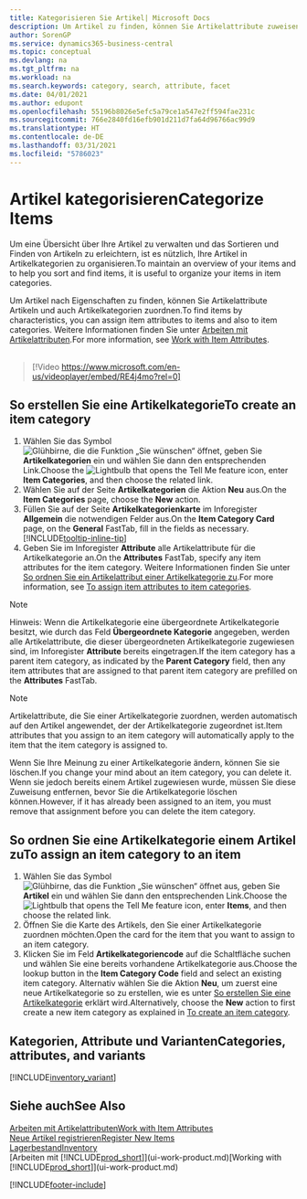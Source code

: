 ```yaml
---
title: Kategorisieren Sie Artikel| Microsoft Docs
description: Um Artikel zu finden, können Sie Artikelattribute zuweisen und Artikel nach den definierten Kategorien organisieren.
author: SorenGP
ms.service: dynamics365-business-central
ms.topic: conceptual
ms.devlang: na
ms.tgt_pltfrm: na
ms.workload: na
ms.search.keywords: category, search, attribute, facet
ms.date: 04/01/2021
ms.author: edupont
ms.openlocfilehash: 55196b8026e5efc5a79ce1a547e2ff594fae231c
ms.sourcegitcommit: 766e2840fd16efb901d211d7fa64d96766ac99d9
ms.translationtype: HT
ms.contentlocale: de-DE
ms.lasthandoff: 03/31/2021
ms.locfileid: "5786023"
---
```

# <a name="categorize-items"></a><span data-ttu-id="24d76-103">Artikel kategorisieren</span><span class="sxs-lookup"><span data-stu-id="24d76-103">Categorize Items</span></span>

<span data-ttu-id="24d76-104">Um eine Übersicht über Ihre Artikel zu verwalten und das Sortieren und Finden von Artikeln zu erleichtern, ist es nützlich, Ihre Artikel in Artikelkategorien zu organisieren.</span><span class="sxs-lookup"><span data-stu-id="24d76-104">To maintain an overview of your items and to help you sort and find items, it is useful to organize your items in item categories.</span></span>

<span data-ttu-id="24d76-105">Um Artikel nach Eigenschaften zu finden, können Sie Artikelattribute Artikeln und auch Artikelkategorien zuordnen.</span><span class="sxs-lookup"><span data-stu-id="24d76-105">To find items by characteristics, you can assign item attributes to items and also to item categories.</span></span> <span data-ttu-id="24d76-106">Weitere Informationen finden Sie unter [Arbeiten mit Artikelattributen](inventory-how-work-item-attributes.md).</span><span class="sxs-lookup"><span data-stu-id="24d76-106">For more information, see [Work with Item Attributes](inventory-how-work-item-attributes.md).</span></span>
<br><br>  

> [!Video https://www.microsoft.com/en-us/videoplayer/embed/RE4j4mo?rel=0]

## <a name="to-create-an-item-category"></a><span data-ttu-id="24d76-107">So erstellen Sie eine Artikelkategorie</span><span class="sxs-lookup"><span data-stu-id="24d76-107">To create an item category</span></span>
1. <span data-ttu-id="24d76-108">Wählen Sie das Symbol ![Glühbirne, die die Funktion „Sie wünschen“ öffnet](media/ui-search/search_small.png "Was möchten Sie tun?"), geben Sie **Artikelkategorien** ein und wählen Sie dann den entsprechenden Link.</span><span class="sxs-lookup"><span data-stu-id="24d76-108">Choose the ![Lightbulb that opens the Tell Me feature](media/ui-search/search_small.png "Tell me what you want to do") icon, enter **Item Categories**, and then choose the related link.</span></span>
2. <span data-ttu-id="24d76-109">Wählen Sie auf der Seite **Artikelkategorien** die Aktion **Neu** aus.</span><span class="sxs-lookup"><span data-stu-id="24d76-109">On the **Item Categories** page, choose the **New** action.</span></span>
3. <span data-ttu-id="24d76-110">Füllen Sie auf der Seite **Artikelkategorienkarte** im Inforegister **Allgemein** die notwendigen Felder aus.</span><span class="sxs-lookup"><span data-stu-id="24d76-110">On the **Item Category Card** page, on the **General** FastTab, fill in the fields as necessary.</span></span> [!INCLUDE[tooltip-inline-tip](includes/tooltip-inline-tip_md.md)]
4. <span data-ttu-id="24d76-111">Geben Sie im Inforegister **Attribute** alle Artikelattribute für die Artikelkategorie an.</span><span class="sxs-lookup"><span data-stu-id="24d76-111">On the **Attributes** FastTab, specify any item attributes for the item category.</span></span> <span data-ttu-id="24d76-112">Weitere Informationen finden Sie unter [So ordnen Sie ein Artikelattribut einer Artikelkategorie zu](inventory-how-work-item-attributes.md#to-assign-item-attributes-to-item-categories).</span><span class="sxs-lookup"><span data-stu-id="24d76-112">For more information, see [To assign item attributes to item categories](inventory-how-work-item-attributes.md#to-assign-item-attributes-to-item-categories).</span></span>

> [!NOTE]  
> <span data-ttu-id="24d76-113">Hinweis: Wenn die Artikelkategorie eine übergeordnete Artikelkategorie besitzt, wie durch das Feld **Übergeordnete Kategorie** angegeben, werden alle Artikelattribute, die dieser übergeordneten Artikelkategorie zugewiesen sind, im Inforegister **Attribute** bereits eingetragen.</span><span class="sxs-lookup"><span data-stu-id="24d76-113">If the item category has a parent item category, as indicated by the **Parent Category** field, then any item attributes that are assigned to that parent item category are prefilled on the **Attributes** FastTab.</span></span>

> [!NOTE]  
> <span data-ttu-id="24d76-114">Artikelattribute, die Sie einer Artikelkategorie zuordnen, werden automatisch auf den Artikel angewendet, der der Artikelkategorie zugeordnet ist.</span><span class="sxs-lookup"><span data-stu-id="24d76-114">Item attributes that you assign to an item category will automatically apply to the item that the item category is assigned to.</span></span>

<span data-ttu-id="24d76-115">Wenn Sie Ihre Meinung zu einer Artikelkategorie ändern, können Sie sie löschen.</span><span class="sxs-lookup"><span data-stu-id="24d76-115">If you change your mind about an item category, you can delete it.</span></span> <span data-ttu-id="24d76-116">Wenn sie jedoch bereits einem Artikel zugewiesen wurde, müssen Sie diese Zuweisung entfernen, bevor Sie die Artikelkategorie löschen können.</span><span class="sxs-lookup"><span data-stu-id="24d76-116">However, if it has already been assigned to an item, you must remove that assignment before you can delete the item category.</span></span>

## <a name="to-assign-an-item-category-to-an-item"></a><span data-ttu-id="24d76-117">So ordnen Sie eine Artikelkategorie einem Artikel zu</span><span class="sxs-lookup"><span data-stu-id="24d76-117">To assign an item category to an item</span></span>

1. <span data-ttu-id="24d76-118">Wählen Sie das Symbol ![Glühbirne, das die Funktion „Sie wünschen“ öffnet](media/ui-search/search_small.png "Was möchten Sie tun?") aus, geben Sie **Artikel** ein und wählen Sie dann den entsprechenden Link.</span><span class="sxs-lookup"><span data-stu-id="24d76-118">Choose the ![Lightbulb that opens the Tell Me feature](media/ui-search/search_small.png "Tell me what you want to do") icon, enter **Items**, and then choose the related link.</span></span>
2. <span data-ttu-id="24d76-119">Öffnen Sie die Karte des Artikels, den Sie einer Artikelkategorie zuordnen möchten.</span><span class="sxs-lookup"><span data-stu-id="24d76-119">Open the card for the item that you want to assign to an item category.</span></span>
3. <span data-ttu-id="24d76-120">Klicken Sie im Feld **Artikelkategoriencode** auf die Schaltfläche suchen und wählen Sie eine bereits vorhandene Artikelkategorie aus.</span><span class="sxs-lookup"><span data-stu-id="24d76-120">Choose the lookup button in the **Item Category Code** field and select an existing item category.</span></span> <span data-ttu-id="24d76-121">Alternativ wählen Sie die Aktion **Neu**, um zuerst eine neue Artikelkategorie so zu erstellen, wie es unter [So erstellen Sie eine Artikelkategorie](inventory-how-categorize-items.md#to-create-an-item-category) erklärt wird.</span><span class="sxs-lookup"><span data-stu-id="24d76-121">Alternatively, choose the **New** action to first create a new item category as explained in [To create an item category](inventory-how-categorize-items.md#to-create-an-item-category).</span></span>

## <a name="categories-attributes-and-variants"></a><span data-ttu-id="24d76-122">Kategorien, Attribute und Varianten</span><span class="sxs-lookup"><span data-stu-id="24d76-122">Categories, attributes, and variants</span></span>

[!INCLUDE[inventory_variant](includes/inventory_variant.md)]

## <a name="see-also"></a><span data-ttu-id="24d76-123">Siehe auch</span><span class="sxs-lookup"><span data-stu-id="24d76-123">See Also</span></span>

[<span data-ttu-id="24d76-124">Arbeiten mit Artikelattributen</span><span class="sxs-lookup"><span data-stu-id="24d76-124">Work with Item Attributes</span></span>](inventory-how-work-item-attributes.md)  
[<span data-ttu-id="24d76-125">Neue Artikel registrieren</span><span class="sxs-lookup"><span data-stu-id="24d76-125">Register New Items</span></span>](inventory-how-register-new-items.md)  
[<span data-ttu-id="24d76-126">Lagerbestand</span><span class="sxs-lookup"><span data-stu-id="24d76-126">Inventory</span></span>](inventory-manage-inventory.md)  
<span data-ttu-id="24d76-127">[Arbeiten mit [!INCLUDE[prod_short](includes/prod_short.md)]](ui-work-product.md)</span><span class="sxs-lookup"><span data-stu-id="24d76-127">[Working with [!INCLUDE[prod_short](includes/prod_short.md)]](ui-work-product.md)</span></span>


[!INCLUDE[footer-include](includes/footer-banner.md)]